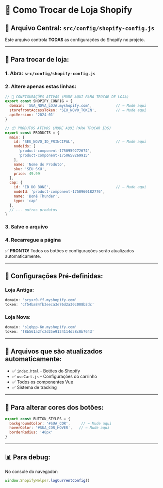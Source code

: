 # 🔄 Como Trocar de Loja Shopify

## 📍 **Arquivo Central:** `src/config/shopify-config.js`

Este arquivo controla **TODAS** as configurações do Shopify no projeto.

---

## 🎯 **Para trocar de loja:**

### 1. **Abra:** `src/config/shopify-config.js`

### 2. **Altere apenas estas linhas:**

```javascript
// 🎯 CONFIGURAÇÕES ATIVAS (MUDE AQUI PARA TROCAR DE LOJA)
export const SHOPIFY_CONFIG = {
  domain: 'SUA_NOVA_LOJA.myshopify.com',           // ← Mude aqui
  storefrontAccessToken: 'SEU_NOVO_TOKEN',         // ← Mude aqui
  apiVersion: '2024-01'
}

// 📦 PRODUTOS ATIVOS (MUDE AQUI PARA TROCAR IDS)
export const PRODUCTS = {
  main: {
    id: 'SEU_NOVO_ID_PRINCIPAL',                   // ← Mude aqui
    nodeIds: [
      'product-component-1750959272674',
      'product-component-1750658269915'
    ],
    name: 'Nome do Produto',
    sku: 'SEU_SKU',
    price: 49.99
  },
  cap: {
    id: 'ID_DO_BONE',                              // ← Mude aqui
    nodeId: 'product-component-1750960182776',
    name: 'Boné Thunder',
    type: 'cap'
  },
  // ... outros produtos
}
```

### 3. **Salve o arquivo**

### 4. **Recarregue a página**

✅ **PRONTO!** Todos os botões e configurações serão atualizados automaticamente.

---

## 🏪 **Configurações Pré-definidas:**

### **Loja Antiga:**
```javascript
domain: 'sryxr0-ff.myshopify.com'
token: 'cf54ba84fb3eeca3e76d2a30c008b2dc'
```

### **Loja Nova:**
```javascript
domain: 's1qbpp-6n.myshopify.com'
token: 'f8b561a2fc2d25e9124114d58c0b7643'
```

---

## 🔧 **Arquivos que são atualizados automaticamente:**

- ✅ `index.html` - Botões do Shopify
- ✅ `useCart.js` - Configurações do carrinho
- ✅ Todos os componentes Vue
- ✅ Sistema de tracking

---

## 🎨 **Para alterar cores dos botões:**

```javascript
export const BUTTON_STYLES = {
  backgroundColor: '#SUA_COR',     // ← Mude aqui
  hoverColor: '#SUA_COR_HOVER',   // ← Mude aqui
  borderRadius: '40px'
}
```

---

## 📊 **Para debug:**

No console do navegador:
```javascript
window.ShopifyHelper.logCurrentConfig()
``` 